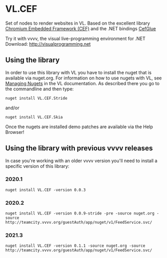 # VL.CEF
Set of nodes to render websites in VL. Based on the excellent library [Chromium Embedded Framework (CEF)](https://bitbucket.org/chromiumembedded/cef/src/master/) and the .NET bindings [CefGlue](https://gitlab.com/xiliumhq/chromiumembedded/cefglue)

Try it with vvvv, the visual live-programming environment for .NET  
Download: http://visualprogramming.net

## Using the library
In order to use this library with VL you have to install the nuget that is available via nuget.org. For information on how to use nugets with VL, see [Managing Nugets](https://thegraybook.vvvv.org/reference/libraries/dependencies.html#manage-nugets) in the VL documentation. As described there you go to the commandline and then type:

    nuget install VL.CEF.Stride
    
and/or
    
    nuget install VL.CEF.Skia

Once the nugets are installed demo patches are available via the Help Browser!

## Using the library with previous vvvv releases
In case you're working with an older vvvv version you'll need to install a specific version of this library:
### 2020.1

    nuget install VL.CEF -version 0.0.3

### 2020.2

    nuget install VL.CEF -version 0.0.9-stride -pre -source nuget.org -source http://teamcity.vvvv.org/guestAuth/app/nuget/v1/FeedService.svc/

### 2021.3

    nuget install VL.CEF -version 0.1.1 -source nuget.org -source http://teamcity.vvvv.org/guestAuth/app/nuget/v1/FeedService.svc/
